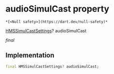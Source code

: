 


# audioSimulCast property




    *[<Null safety>](https://dart.dev/null-safety)*


[HMSSimulCastSettings](../../hmssdk_flutter/HMSSimulCastSettings-class.md)? audioSimulCast
  
_final_






## Implementation

```dart
final HMSSimulCastSettings? audioSimulCast;


```







